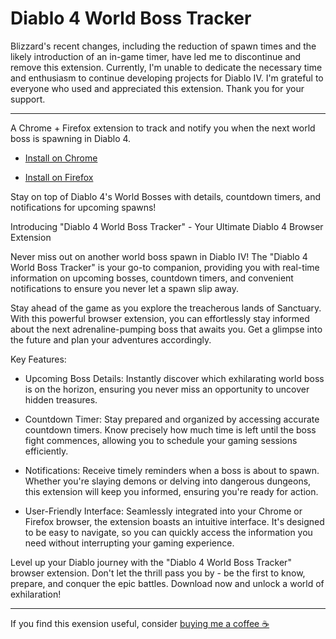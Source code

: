 # Diablo 4 World Boss Tracker
Blizzard's recent changes, including the reduction of spawn times and the likely introduction of an in-game timer, have led me to discontinue and remove this extension. Currently, I'm unable to dedicate the necessary time and enthusiasm to continue developing projects for Diablo IV. I'm grateful to everyone who used and appreciated this extension. Thank you for your support.

----------------------

A Chrome + Firefox extension to track and notify you when the next world boss is spawning in Diablo 4.

* [Install on Chrome](https://chrome.google.com/webstore/detail/diablo-4-world-boss-track/ggebanhempgbdceipehnkdbbjgcfdkoc)

* [Install on Firefox](https://addons.mozilla.org/en-US/firefox/addon/diablo-4-world-boss-tracker/)

Stay on top of Diablo 4's World Bosses with details, countdown timers, and notifications for upcoming spawns!

Introducing "Diablo 4 World Boss Tracker" - Your Ultimate Diablo 4 Browser Extension

Never miss out on another world boss spawn in Diablo IV! The "Diablo 4 World Boss Tracker" is your go-to companion, providing you with real-time information on upcoming bosses, countdown timers, and convenient notifications to ensure you never let a spawn slip away.

Stay ahead of the game as you explore the treacherous lands of Sanctuary. With this powerful browser extension, you can effortlessly stay informed about the next adrenaline-pumping boss that awaits you. Get a glimpse into the future and plan your adventures accordingly.

Key Features:

 - Upcoming Boss Details: Instantly discover which exhilarating world boss is on the horizon, ensuring you never miss an opportunity to uncover hidden treasures.

 - Countdown Timer: Stay prepared and organized by accessing accurate countdown timers. Know precisely how much time is left until the boss fight commences, allowing you to schedule your gaming sessions efficiently.

 - Notifications: Receive timely reminders when a boss is about to spawn. Whether you're slaying demons or delving into dangerous dungeons, this extension will keep you informed, ensuring you're ready for action.

 - User-Friendly Interface: Seamlessly integrated into your Chrome or Firefox browser, the extension boasts an intuitive interface. It's designed to be easy to navigate, so you can quickly access the information you need without interrupting your gaming experience.

Level up your Diablo journey with the "Diablo 4 World Boss Tracker" browser extension. Don't let the thrill pass you by - be the first to know, prepare, and conquer the epic battles. Download now and unlock a world of exhilaration!

-----

If you find this exension useful, consider [buying me a coffee ☕](https://out.spegal.dev/coffee)
